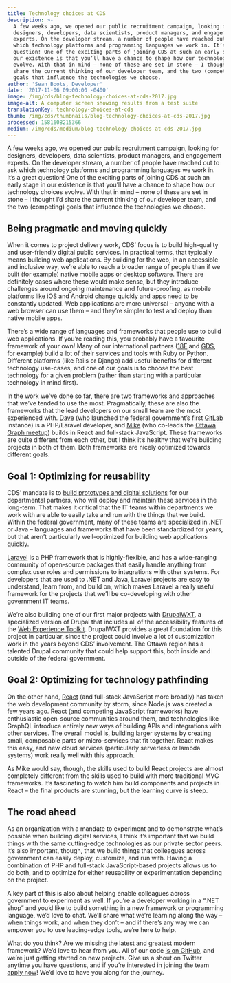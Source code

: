 ```yaml
---
title: Technology choices at CDS
description: >-
  A few weeks ago, we opened our public recruitment campaign, looking for
  designers, developers, data scientists, product managers, and engagement
  experts. On the developer stream, a number of people have reached out to ask
  which technology platforms and programming languages we work in. It’s a great
  question! One of the exciting parts of joining CDS at such an early stage in
  our existence is that you’ll have a chance to shape how our technology choices
  evolve. With that in mind – none of these are set in stone – I thought I’d
  share the current thinking of our developer team, and the two (competing)
  goals that influence the technologies we choose.
author: 'Sean Boots, Developer'
date: '2017-11-06 09:00:00 -0400'
image: /img/cds/blog-technology-choices-at-cds-2017.jpg
image-alt: A computer screen showing results from a test suite
translationKey: technology-choices-at-cds
thumb: /img/cds/thumbnails/blog-technology-choices-at-cds-2017.jpg
processed: 1581608215366
medium: /img/cds/medium/blog-technology-choices-at-cds-2017.jpg
---
```

A few weeks ago, we opened our [public recruitment campaign](/join-our-team/), looking for designers, developers, data scientists, product managers, and engagement experts. On the developer stream, a number of people have reached out to ask which technology platforms and programming languages we work in. It’s a great question! One of the exciting parts of joining CDS at such an early stage in our existence is that you’ll have a chance to shape how our technology choices evolve. With that in mind – none of these are set in stone – I thought I’d share the current thinking of our developer team, and the two (competing) goals that influence the technologies we choose.

## Being pragmatic and moving quickly

When it comes to project delivery work, CDS’ focus is to build high-quality and user-friendly digital public services. In practical terms, that typically means building web applications. By building for the web, in an accessible and inclusive way, we’re able to reach a broader range of people than if we built (for example) native mobile apps or desktop software. There are definitely cases where these would make sense, but they introduce challenges around ongoing maintenance and future-proofing, as mobile platforms like iOS and Android change quickly and apps need to be constantly updated. Web applications are more universal – anyone with a web browser can use them – and they’re simpler to test and deploy than native mobile apps.

There’s a wide range of languages and frameworks that people use to build web applications. If you’re reading this, you probably have a favourite framework of your own!  Many of our international partners ([18F](https://18f.gsa.gov/) and [GDS](https://gds.blog.gov.uk/), for example) build a lot of their services and tools with Ruby or Python. Different platforms (like Rails or Django) add useful benefits for different technology use-cases, and one of our goals is to choose the best technology for a given problem (rather than starting with a particular technology in mind first).

In the work we’ve done so far, there are two frameworks and approaches that we’ve tended to use the most. Pragmatically, these are also the frameworks that the lead developers on our small team are the most experienced with. [Dave](https://twitter.com/dsamojlenko) (who launched the federal government’s first [GitLab](https://about.gitlab.com/) instance) is a PHP/Laravel developer, and [Mike](https://twitter.com/dexterchief) (who co-leads the [Ottawa Graph meetup](https://www.meetup.com/Ottawa-Graph/)) builds in React and full-stack JavaScript. These frameworks are quite different from each other, but I think it’s healthy that we’re building projects in both of them. Both frameworks are nicely optimized towards different goals.

## Goal 1: Optimizing for reusability

CDS’ mandate is to [build prototypes and digital solutions](/partnerships/) for our departmental partners, who will deploy and maintain these services in the long-term. That makes it critical that the IT teams within departments we work with are able to easily take and run with the things that we build. Within the federal government, many of these teams are specialized in .NET or Java – languages and frameworks that have been standardized for years, but that aren’t particularly well-optimized for building web applications quickly.

[Laravel](https://laravel.com/) is a PHP framework that is highly-flexible, and has a wide-ranging community of open-source packages that easily handle anything from complex user roles and permissions to integrations with other systems. For developers that are used to .NET and Java, Laravel projects are easy to understand, learn from, and build on, which makes Laravel a really useful framework for the projects that we’ll be co-developing with other government IT teams.

We’re also building one of our first major projects with [DrupalWXT](https://github.com/drupalwxt/wxt), a specialized version of Drupal that includes all of the accessibility features of the [Web Experience Toolkit](http://wet-boew.github.io/wet-boew/index-en.html). DrupalWXT provides a great foundation for this project in particular, since the project could involve a lot of customization work in the years beyond CDS’ involvement. The Ottawa region has a talented Drupal community that could help support this, both inside and outside of the federal government. 

## Goal 2: Optimizing for technology pathfinding

On the other hand, [React](https://reactjs.org/) (and full-stack JavaScript more broadly) has taken the web development community by storm, since Node.js was created a few years ago. React (and competing JavaScript frameworks) have enthusiastic open-source communities around them, and technologies like GraphQL introduce entirely new ways of building APIs and integrations with other services. The overall model is, building larger systems by creating small, composable parts or micro-services that fit together. React makes this easy, and new cloud services (particularly serverless or lambda systems) work really well with this approach.

As Mike would say, though, the skills used to build React projects are almost completely different from the skills used to build with more traditional MVC frameworks. It’s fascinating to watch him build components and projects in React – the final products are stunning, but the learning curve is steep. 

## The road ahead

As an organization with a mandate to experiment and to demonstrate what’s possible when building digital services, I think it’s important that we build things with the same cutting-edge technologies as our private sector peers. It’s also important, though, that we build things that colleagues across government can easily deploy, customize, and run with. Having a combination of PHP and full-stack JavaScript-based projects allows us to do both, and to optimize for either reusability or experimentation depending on the project.

A key part of this is also about helping enable colleagues across government to experiment as well. If you’re a developer working in a “.NET shop” and you’d like to build something in a new framework or programming language, we’d love to chat. We’ll share what we’re learning along the way – when things work, and when they don’t – and if there’s any way we can empower you to use leading-edge tools, we’re here to help.

What do you think? Are we missing the latest and greatest modern framework? We’d love to hear from you. All of our code [is on GitHub](https://github.com/cds-snc), and we’re just getting started on new projects. Give us a shout on Twitter anytime you have questions, and if you’re interested in joining the team [apply now](/join-our-team/)! We’d love to have you along for the journey.



